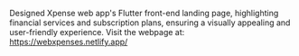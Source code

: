Designed Xpense web app's Flutter front-end landing page, highlighting financial services and 
subscription plans, ensuring a visually appealing and user-friendly experience.
Visit the webpage at: https://webxpenses.netlify.app/
